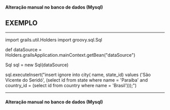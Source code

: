 #### Alteração manual no banco de dados (Mysql) ####

## EXEMPLO ##
_____________________________________________________________
import grails.util.Holders
import groovy.sql.Sql

def dataSource = Holders.grailsApplication.mainContext.getBean("dataSource")

Sql sql = new Sql(dataSource)

sql.executeInsert("insert ignore into city( name, state_id) values ('São Vicente do Seridó', (select id from state where name = 'Paraiba' and country_id = (select id from country where name = 'Brasil')));")
_____________________________________________________________

#### Alteração manual no banco de dados (Mysql) ####